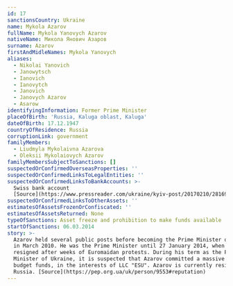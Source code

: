```yaml
---
id: 17
sanctionsCountry: Ukraine
name: Mykola Azarov
fullName: Mykola Yanovych Azarov
nativeName: Микола Янович Азаров
surname: Azarov
firstAndMidleNames: Mykola Yanovych
aliases:
  - Nikolai Yanovich
  - Janowytsch
  - Ianovich
  - Ianovytch
  - Janovich
  - Janovych Azarov
  - Asarow
identifyingInformation: Former Prime Minister
placeOfBirth: 'Russia, Kaluga oblast, Kaluga'
dateOfBirth: 17.12.1947
countryOfResidence: Russia
corruptionLink: government
familyMembers:
  - Liudmyla Mykolaivna Azarova
  - Oleksii Mykolaiovych Azarov
familyMembersSubjectToSanctions: []
suspectedOrConfirmedOverseasProperties: ''
suspectedOrConfirmedLinksToLegalEntities: ''
suspectedOrConfirmedLinksToBankAccounts: >-
  Swiss bank account
  [Source](https://www.pressreader.com/ukraine/kyiv-post/20170210/281694024525834)
suspectedOrConfirmedLinksToOtherAssets: ''
estimatesOfAssetsFrozenOrConfiscated: ''
estimatesOfAssetsReturned: None
typeOfSanctions: Asset freeze and prohibition to make funds available
startOfSanctions: 06.03.2014
story: >-
  Azarov held several public posts before becoming the Prime Minister of Ukraine
  in March 2010. He was the Prime Minister until 27 January 2014, when he
  resigned after weeks of Euromaidan protests. During his term as the Prime
  Minister of Ukraine, it is suspected that Azarov committed a massive loss of
  budget funds, in the interests of LLC "ESU". Azarov is currently residing in
  Russia. [Source](https://pep.org.ua/uk/person/9553#reputation) 
---
```

